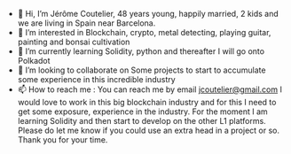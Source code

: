 - 👋 Hi, I’m Jérôme Coutelier, 48 years young, happily married, 2 kids and we are living in Spain near Barcelona.
- 👀 I’m interested in Blockchain, crypto, metal detecting, playing guitar, painting and bonsai cultivation
- 🌱 I’m currently learning Solidity, python and thereafter I will go onto Polkadot
- 💞️ I’m looking to collaborate on Some projects to start to accumulate some experience in this incredible industry
- 📫 How to reach me : You can reach me by email jcoutelier@gmail.com
I would love to work in this big blockchain industry and for this I need to get some exposure, experience in the industry. For the moment I am learning Solidity and then start to develop on the other L1 platforms.
Please do let me know if you could use an extra head in a project or so. 
Thank you for your time.
